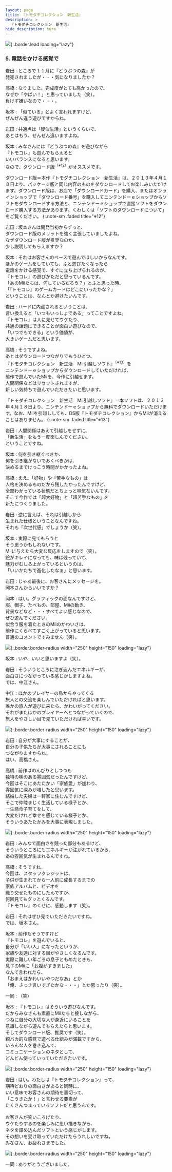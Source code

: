 ```yaml
---
layout: page
title: 『トモダチコレクション　新生活』
description: >
  『トモダチコレクション　新生活』
hide_description: ture
---
```


![](/interviews/jp/3ds/ec6j/vol1/img/mainvisual5.jpg){:.border.lead loading="lazy"}

### 5. 電話をかける感覚で

岩田
: ところで１１月に『どうぶつの森』が<br>発売されましたが・・・気になりましたか？ 

高橋
: なりました。完成度がとても高かったので、<br>なぜか「やばい！」と思っていました（笑）。<br>負けず嫌いなので・・・。

坂本
: 「似ている」とよく言われますけど、<br>ぜんぜん違う遊びですからね。

岩田
: 共通点は「疑似生活」というくらいで、<br>あとはもう、ぜんぜん違いますよね。

坂本
: みなさんには『どうぶつの森』を遊びながら<br>『トモコレ』も遊んでもらえると<br>いいバランスになると思います。<br>なので、ダウンロード版<sup>（※12）</sup>がオススメです。

ダウンロード版＝本作『トモダチコレクション　新生活』は、２０１３年４月１８日より、パッケージ版と同じ内容のものをダウンロードしてお楽しみいただけます。ダウンロード版は、お店で「ダウンロードカード」を購入、またはオンラインショップで「ダウンロード番号」を購入してニンテンドーｅショップからソフトをダウンロードする方法と、ニンテンドーｅショップで直接ソフトをダウンロード購入する方法があります。くわしくは「ソフトのダウンロードについて」をご覧ください。
{:.note-sm .faded title="※12"}

岩田
: 坂本さんは開発当初からずっと、<br>ダウンロード版のメリットを強く主張していましたよね。<br>なぜダウンロード版が推奨なのか、<br>少し説明してもらえますか？

坂本
: それはお客さんのペースで遊んでほしいからなんです。<br>ほかのゲームをしていても、ふと遊びたくなったら<br>電話をかける感覚で、すぐに立ち上げられるのが、<br>『トモコレ』の遊びかただと思っているんです。<br>「あのMiiたちは、何しているだろう？」とふと思った時、<br>「『トモコレ』のゲームカードはどこにいったかな？」<br>ということは、なんとか避けたいんです。

岩田
: ハードに内蔵されるということは、<br>言い換えると「いつもいっしょである」ってことですよね。<br>『トモコレ』は人に見せてウケたり、<br>共通の話題にできることが面白い遊びなので、<br>「いつでもできる」という価値が、<br>大きいゲームだと思います。

高橋
: そうですよね。<br>あとはダウンロードつながりでもうひとつ、<br>『トモダチコレクション　新生活　Mii引越しソフト』<sup>（※13）</sup>を<br>ニンテンドーｅショップからダウンロードしていただければ、<br>前作で遊んでいたMiiを、今作に引越せます。<br>人間関係などはリセットされますが、<br>新しい気持ちで遊んでいただきたいと思います。

『トモダチコレクション　新生活　Mii引越しソフト』＝本ソフトは、２０１３年４月１８日より、ニンテンドーｅショップから無料でダウンロードいただけます。なお、Miiを引越ししても、DS版『トモダチコレクション』からMiiが消えることはありません。
{:.note-sm .faded title="※13"}

岩田
: 人間関係はあえて引越しをせずに、<br>「新生活」をもう一度楽しんでください、<br>ということですね。

坂本
: 何を引き継ぐべきか、<br>何を引き継がないでおくべきかは、<br>決めるまでけっこう時間がかかったよね。

高橋
: ええ。「好物」や「苦手なもの」は<br>人格を決めるものだから残したかったんですけど、<br>全部わかっている状態だとちょっと味気ないんです。<br>そこで今作では「超大好物」と「超苦手なもの」を<br>新たにつくりました。

岩田
: 逆に言えば、それは引越しから<br>生まれた仕様ということなんですね。<br>それも「次世代感」でしょうか（笑）。

坂本
: 実際に見てもらうと<br>そう思うかもしれないです。<br>Miiに与えたら大変な反応をしますので（笑）。<br>絵がキレイになっても、味は残っていて、<br>魅力がむしろ上がっているというのは、<br>「いいかたちで進化したなぁ」と思います。

岩田
: じゃあ最後に、お客さんにメッセージを。<br>岡本さんからいいですか？

岡本
: はい。グラフィックの面なんですけど、<br>服、帽子、たべもの、部屋、Miiの動き、<br>背景などなど・・・すべてよい感じなので、<br>ぜひ遊んでください。<br>似合う服を着たときのMiiのかわいさは、<br>前作にくらべてすごく上がっていると思います。<br>普通のコメントですみません（笑）。

![](/interviews/jp/3ds/ec6j/vol1/img/photo13.jpg){:.border.border-radius width="250" height="150"  loading="lazy"}

坂本
: いや、いいと思いますよ（笑）。

岩田
: そういうところに注ぎ込んだエネルギーが、<br>面白さにつながっている感じがしますよね。<br>では、中江さん。

中江
: ほかのプレイヤーの島からやってくる<br>旅人との交流を楽しんでいただければと思います。<br>誰かの旅人が遊びに来たら、かわいがってください。<br>それがまたほかのプレイヤーへとつながっていくので、<br>旅人をやさしい目で見ていただければ幸いです。

![](/interviews/jp/3ds/ec6j/vol1/img/photo14.jpg){:.border.border-radius width="250" height="150"  loading="lazy"}

岩田
: 自分が大事にすることが、<br>自分の子供たちが大事にされることにも<br>つながりますからね。<br>はい、高橋さん。

高橋
: 前作はのんびりとしつつも<br>独特の味のある雰囲気だったんですけど、<br>今回はそこにあたたかい「家族愛」が加わり、<br>雰囲気に深みが増したと思います。<br>結婚した夫婦は一軒家に住むんですけど、<br>そこで仲睦まじく生活している様子とか、<br>一生懸命子育てをして、<br>大変だけれど幸せを感じている様子とか、<br>そういうあたたかみを大事に表現しました。

![](/interviews/jp/3ds/ec6j/vol1/img/photo15.jpg){:.border.border-radius width="250" height="150"  loading="lazy"}

岩田
: みんなで面白さを競った部分もあるけど、<br>そういうところにもエネルギーが注がれているから、<br>あの雰囲気が生まれるんですね。

高橋
: そうですね。<br>今回は、スタッフクレジットは、<br>子供が生まれてから一人前に成長するまでの<br>家族アルバムと、ビデオを<br>織り交ぜたものにしたんですが、<br>何回見てもグッとくるんです。<br>『トモコレ』のくせに、感動します（笑）。

岩田
: それはぜひ見ていただきたいですね。<br>では、坂本さん。

坂本
: 前作もそうですけど<br>『トモコレ』を遊んでいると、<br>自分が「いい人」になったというか、<br>家族や友達に対する目がやさしくなるんです。<br>実際に難しい年ごろの息子ともめたときも、<br>息子のMiiに「お腹がすきました」<br>なんて言われたら、<br>「おまえはかわいいやつだなあ」とか<br>「俺、さっき言いすぎたかな・・・」とか思ったり（笑）。

一同
: （笑）

坂本
: 『トモコレ』はそういう遊びなんです。<br>だからみなさんも素直にMiiたちと接しながら、<br>つねに自分の大切な人が身近にいることを<br>意識しながら遊んでもらえたらと思います。<br>そしてダウンロード版、推奨です（笑）。<br>親バカ的な感覚で遊べる仕組みが満載ですから、<br>いろんな人を巻き込んで、<br>コミュニケーションのネタとして、<br>どんどん使っていっていただきたいです。

![](/interviews/jp/3ds/ec6j/vol1/img/photo16.jpg){:.border.border-radius width="250" height="150"  loading="lazy"}

岩田
: はい。わたしは『トモダチコレクション』って、<br>期待どおりの面白さがあると同時に、<br>いい意味でお客さんの期待を裏切って、<br>「こうきたか！」と言わせる要素が<br>たくさんつまっているソフトだと思うんです。<br><br>お客さんが笑いころげたり、<br>ウケたりするのを楽しみに思い描きながら、<br>ネタを詰め込んだソフトという感じがします。<br>その想いを受け取っていただけたらうれしいですね。<br>みなさん、お疲れさまでした。

![](/interviews/jp/3ds/ec6j/vol1/img/photo17.jpg){:.border.border-radius width="250" height="150"  loading="lazy"}

一同
: ありがとうございました。
